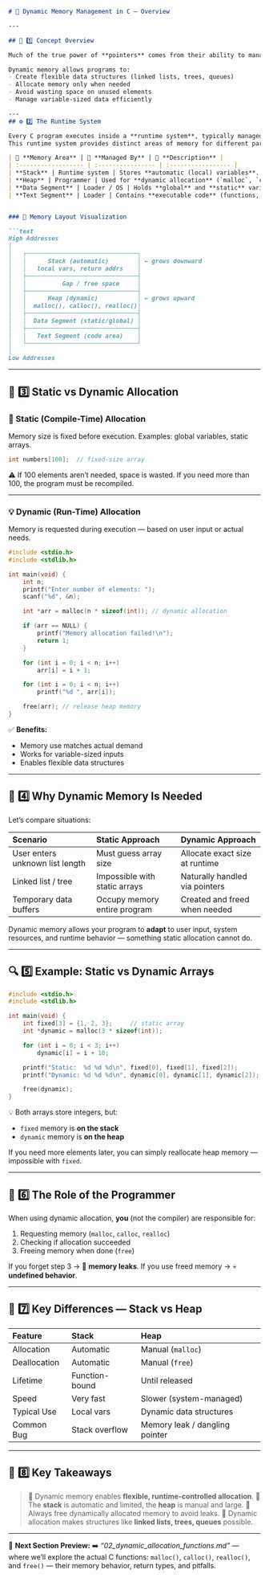 ````markdown
# 💾 Dynamic Memory Management in C — Overview

---

## 🧠 1️⃣ Concept Overview

Much of the true power of **pointers** comes from their ability to manage **dynamically allocated memory** — memory that is requested, used, and released **at runtime**, not at compile time.

Dynamic memory allows programs to:
- Create flexible data structures (linked lists, trees, queues)
- Allocate memory only when needed
- Avoid wasting space on unused elements
- Manage variable-sized data efficiently

---
## ⚙️ 2️⃣ The Runtime System

Every C program executes inside a **runtime system**, typically managed by the **operating system**.
This runtime system provides distinct areas of memory for different parts of a program:

| 🧩 **Memory Area** | 🧠 **Managed By** | 📘 **Description** |
| :------------------ | :---------------- | :----------------- |
| **Stack** | Runtime system | Stores **automatic (local) variables**. Memory is **allocated** when functions are called and **freed** when they return. |
| **Heap** | Programmer | Used for **dynamic allocation** (`malloc`, `calloc`, `realloc`, `free`). Memory **persists** until explicitly released. |
| **Data Segment** | Loader / OS | Holds **global** and **static** variables. Exists throughout the program’s lifetime. |
| **Text Segment** | Loader | Contains **executable code** (functions, compiled instructions). |


### 🧭 Memory Layout Visualization

```text
High Addresses
│
│   ┌───────────────────────────────┐
│   │      Stack (automatic)        │ ← grows downward
│   │   local vars, return addrs    │
│   ├───────────────────────────────┤
│   │          Gap / free space     │
│   ├───────────────────────────────┤
│   │      Heap (dynamic)           │ ← grows upward
│   │  malloc(), calloc(), realloc()│
│   ├───────────────────────────────┤
│   │  Data Segment (static/global) │
│   ├───────────────────────────────┤
│   │   Text Segment (code area)    │
│   └───────────────────────────────┘
│
Low Addresses
````

---

## 🧩 3️⃣ Static vs Dynamic Allocation

### 🧱 Static (Compile-Time) Allocation

Memory size is fixed before execution.
Examples: global variables, static arrays.

```c
int numbers[100];  // fixed-size array
```

⚠️ If 100 elements aren’t needed, space is wasted.
If you need more than 100, the program must be recompiled.

---

### 💡 Dynamic (Run-Time) Allocation

Memory is requested during execution — based on user input or actual needs.

```c
#include <stdio.h>
#include <stdlib.h>

int main(void) {
    int n;
    printf("Enter number of elements: ");
    scanf("%d", &n);

    int *arr = malloc(n * sizeof(int)); // dynamic allocation

    if (arr == NULL) {
        printf("Memory allocation failed!\n");
        return 1;
    }

    for (int i = 0; i < n; i++)
        arr[i] = i + 1;

    for (int i = 0; i < n; i++)
        printf("%d ", arr[i]);

    free(arr); // release heap memory
}
```

✅ **Benefits:**

* Memory use matches actual demand
* Works for variable-sized inputs
* Enables flexible data structures

---

## 📏 4️⃣ Why Dynamic Memory Is Needed

Let’s compare situations:

| Scenario                        | Static Approach               | Dynamic Approach               |
| :------------------------------ | :---------------------------- | :----------------------------- |
| User enters unknown list length | Must guess array size         | Allocate exact size at runtime |
| Linked list / tree              | Impossible with static arrays | Naturally handled via pointers |
| Temporary data buffers          | Occupy memory entire program  | Created and freed when needed  |

Dynamic memory allows your program to **adapt** to user input, system resources, and runtime behavior — something static allocation cannot do.

---

## 🔍 5️⃣ Example: Static vs Dynamic Arrays

```c
#include <stdio.h>
#include <stdlib.h>

int main(void) {
    int fixed[3] = {1, 2, 3};     // static array
    int *dynamic = malloc(3 * sizeof(int));

    for (int i = 0; i < 3; i++)
        dynamic[i] = i + 10;

    printf("Static:  %d %d %d\n", fixed[0], fixed[1], fixed[2]);
    printf("Dynamic: %d %d %d\n", dynamic[0], dynamic[1], dynamic[2]);

    free(dynamic);
}
```

💡 Both arrays store integers, but:

* `fixed` memory is **on the stack**
* `dynamic` memory is **on the heap**

If you need more elements later, you can simply reallocate heap memory — impossible with `fixed`.

---

## 🧮 6️⃣ The Role of the Programmer

When using dynamic allocation, **you** (not the compiler) are responsible for:

1. Requesting memory (`malloc`, `calloc`, `realloc`)
2. Checking if allocation succeeded
3. Freeing memory when done (`free`)

If you forget step 3 → 🧨 **memory leaks**.
If you use freed memory → 💀 **undefined behavior**.

---

## 🧱 7️⃣ Key Differences — Stack vs Heap

| Feature      | Stack          | Heap                           |
| :----------- | :------------- | :----------------------------- |
| Allocation   | Automatic      | Manual (`malloc`)              |
| Deallocation | Automatic      | Manual (`free`)                |
| Lifetime     | Function-bound | Until released                 |
| Speed        | Very fast      | Slower (system-managed)        |
| Typical Use  | Local vars     | Dynamic data structures        |
| Common Bug   | Stack overflow | Memory leak / dangling pointer |

---

## 💬 8️⃣ Key Takeaways

> 🧠 Dynamic memory enables **flexible, runtime-controlled allocation**.
> 🧠 The **stack** is automatic and limited, the **heap** is manual and large.
> 🧠 Always free dynamically allocated memory to avoid leaks.
> 🧠 Dynamic allocation makes structures like **linked lists, trees, queues** possible.

---

📘 **Next Section Preview:**
➡️ *“02_dynamic_allocation_functions.md”* — where we’ll explore the actual C functions:
`malloc()`, `calloc()`, `realloc()`, and `free()` — their memory behavior, return types, and pitfalls.

```


